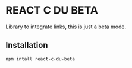 # REACT C DU BETA

Library to integrate links, this is just a beta mode.

## Installation

```bash
npm intall react-c-du-beta
```
